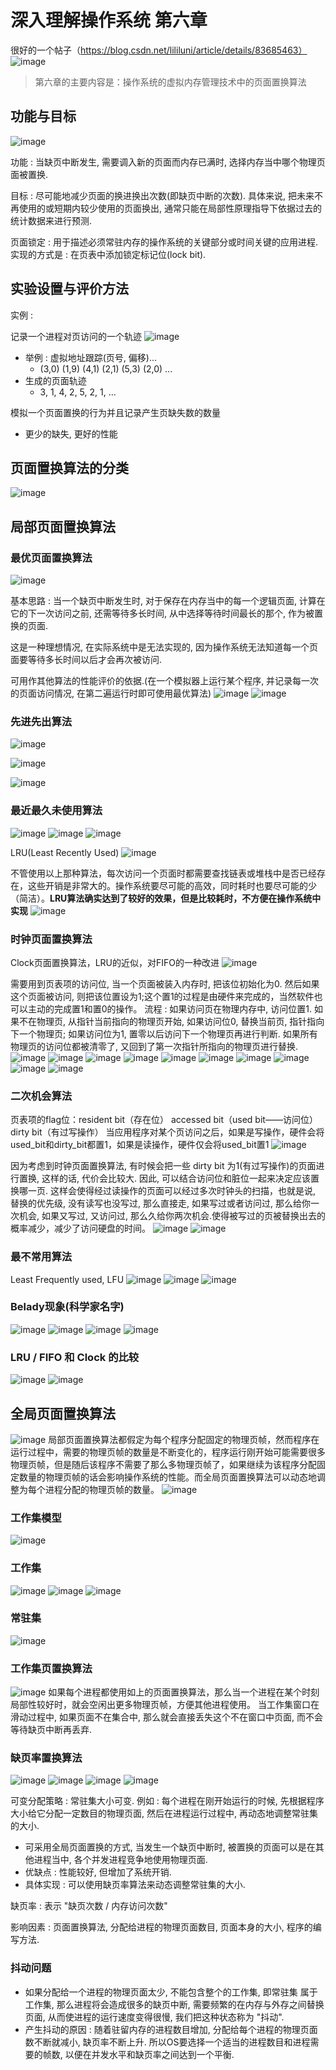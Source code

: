  # 深入理解操作系统 第六章
 很好的一个帖子（https://blog.csdn.net/lililuni/article/details/83685463）
![image](https://github.com/renjiahui10/OperatingSystemInDepth/assets/114166264/f1796830-c6f2-4d49-addf-523ab04fccc6)


>   第六章的主要内容是：操作系统的虚拟内存管理技术中的页面置换算法

## 功能与目标
![image](https://github.com/renjiahui10/OperatingSystemInDepth/assets/114166264/8e3fb048-9251-44e4-b232-43aa8f1207de)

功能 : 当缺页中断发生, 需要调入新的页面而内存已满时, 选择内存当中哪个物理页面被置换.

目标 : 尽可能地减少页面的换进换出次数(即缺页中断的次数). 具体来说, 把未来不再使用的或短期内较少使用的页面换出, 通常只能在局部性原理指导下依据过去的统计数据来进行预测.

页面锁定 : 用于描述必须常驻内存的操作系统的关键部分或时间关键的应用进程. 实现的方式是 : 在页表中添加锁定标记位(lock bit).

## 实验设置与评价方法

实例 :

记录一个进程对页访问的一个轨迹
![image](https://github.com/renjiahui10/OperatingSystemInDepth/assets/114166264/b2fcc9f0-800d-4f3d-ae9a-3648443fad4a)

-   举例 : 虚拟地址跟踪(页号, 偏移)...
    -   (3,0) (1,9) (4,1) (2,1) (5,3) (2,0) ...
-   生成的页面轨迹
    -   3, 1, 4, 2, 5, 2, 1, ...

模拟一个页面置换的行为并且记录产生页缺失数的数量

-   更少的缺失, 更好的性能
## 页面置换算法的分类
![image](https://github.com/renjiahui10/OperatingSystemInDepth/assets/114166264/54d7b4d6-6f13-47c9-b848-80f5a7e34548)


## 局部页面置换算法

### 最优页面置换算法
![image](https://github.com/renjiahui10/OperatingSystemInDepth/assets/114166264/4c310aa3-eb6c-4b96-a658-9384279f60e6)

基本思路 : 当一个缺页中断发生时, 对于保存在内存当中的每一个逻辑页面, 计算在它的下一次访问之前, 还需等待多长时间, 从中选择等待时间最长的那个, 作为被置换的页面.

这是一种理想情况, 在实际系统中是无法实现的, 因为操作系统无法知道每一个页面要等待多长时间以后才会再次被访问.

可用作其他算法的性能评价的依据.(在一个模拟器上运行某个程序, 并记录每一次的页面访问情况, 在第二遍运行时即可使用最优算法)
![image](https://github.com/renjiahui10/OperatingSystemInDepth/assets/114166264/f552b910-d571-4329-bdd8-6043825e6cc3)
![image](https://github.com/renjiahui10/OperatingSystemInDepth/assets/114166264/d01ea84c-6532-4840-bcb8-5749e10b2cc5)


### 先进先出算法
![image](https://github.com/renjiahui10/OperatingSystemInDepth/assets/114166264/2c2f43d1-0811-4467-9c2e-2ae7340ed9e3)

![image](https://github.com/renjiahui10/OperatingSystemInDepth/assets/114166264/1baf3839-5dbb-483c-abae-30f4363e365c)

![image](https://github.com/renjiahui10/OperatingSystemInDepth/assets/114166264/8e3bcfe3-009f-495b-9779-be502be32c98)

### 最近最久未使用算法
![image](https://github.com/renjiahui10/OperatingSystemInDepth/assets/114166264/c26f9227-6bc8-4fe4-b4be-0b7dc65de53e)
![image](https://github.com/renjiahui10/OperatingSystemInDepth/assets/114166264/695e459c-ccab-477c-93fc-43c30c7e6365)
![image](https://github.com/renjiahui10/OperatingSystemInDepth/assets/114166264/9f3669b4-e9d4-4a74-ad0a-711b06e15dad)

LRU(Least Recently Used)
![image](https://github.com/renjiahui10/OperatingSystemInDepth/assets/114166264/7e348c67-89cd-4767-b5d7-790cb664b8d0)

不管使用以上那种算法，每次访问一个页面时都需要查找链表或堆栈中是否已经存在，这些开销是非常大的。操作系统要尽可能的高效，同时耗时也要尽可能的少（简洁）。**LRU算法确实达到了较好的效果，但是比较耗时，不方便在操作系统中实现**
![image](https://github.com/renjiahui10/OperatingSystemInDepth/assets/114166264/a30a1081-288a-4282-9fa3-409699a245a9)

### 时钟页面置换算法
Clock页面置换算法，LRU的近似，对FIFO的一种改进
![image](https://github.com/renjiahui10/OperatingSystemInDepth/assets/114166264/878bac0b-8aa8-4eaa-8a6d-a0a76a4ae756)

需要用到页表项的访问位, 当一个页面被装入内存时, 把该位初始化为0. 然后如果这个页面被访问, 则把该位置设为1;这个置1的过程是由硬件来完成的，当然软件也可以主动的完成置1和置0的操作。
流程 :
如果访问页在物理内存中, 访问位置1.
如果不在物理页, 从指针当前指向的物理页开始, 如果访问位0, 替换当前页, 指针指向下一个物理页; 如果访问位为1, 置零以后访问下一个物理页再进行判断. 如果所有物理页的访问位都被清零了, 又回到了第一次指针所指向的物理页进行替换.
![image](https://github.com/renjiahui10/OperatingSystemInDepth/assets/114166264/1f6cf432-5db0-4144-ac47-39091b5467f0)
![image](https://github.com/renjiahui10/OperatingSystemInDepth/assets/114166264/683a1b6a-7255-4577-b888-4b7900f74b87)
![image](https://github.com/renjiahui10/OperatingSystemInDepth/assets/114166264/4677f7fa-a493-4e14-96fb-bf3ec5db14e6)
![image](https://github.com/renjiahui10/OperatingSystemInDepth/assets/114166264/2fa47422-1e18-404f-abaf-deda56da34ac)
![image](https://github.com/renjiahui10/OperatingSystemInDepth/assets/114166264/96137597-bab3-4d10-a58c-cb1ed562937b)
![image](https://github.com/renjiahui10/OperatingSystemInDepth/assets/114166264/b947cbb4-a4be-449d-b0e3-67d3026a71a6)
![image](https://github.com/renjiahui10/OperatingSystemInDepth/assets/114166264/60bef8e8-870f-4c8e-8fc9-d55331be0f51)
![image](https://github.com/renjiahui10/OperatingSystemInDepth/assets/114166264/4a7595f2-7012-427c-a411-781fcf5bbd81)
![image](https://github.com/renjiahui10/OperatingSystemInDepth/assets/114166264/2bd497c9-3305-43f9-9ae3-a84da684985e)
![image](https://github.com/renjiahui10/OperatingSystemInDepth/assets/114166264/6b4c44c1-babb-41db-8623-993ee1696fea)


### 二次机会算法
页表项的flag位：resident bit（存在位） accessed bit（used bit——访问位）  dirty bit（有过写操作）
当应用程序对某个页访问之后，如果是写操作，硬件会将used_bit和dirty_bit都置1，如果是读操作，硬件仅会将used_bit置1
![image](https://github.com/renjiahui10/OperatingSystemInDepth/assets/114166264/a2ba8cf8-eff1-42d9-ac9b-9cbcd775490a)

因为考虑到时钟页面置换算法, 有时候会把一些 dirty bit 为1(有过写操作)的页面进行置换, 这样的话, 代价会比较大. 因此, 可以结合访问位和脏位一起来决定应该置换哪一页.
这样会使得经过读操作的页面可以经过多次时钟头的扫描，也就是说, 替换的优先级, 没有读写也没写过, 那么直接走, 如果写过或者访问过, 那么给你一次机会, 如果又写过, 又访问过, 那么久给你两次机会.使得被写过的页被替换出去的概率减少，减少了访问硬盘的时间。
![image](https://github.com/renjiahui10/OperatingSystemInDepth/assets/114166264/51d582db-0bb8-4a22-8978-348a88456209)
![image](https://github.com/renjiahui10/OperatingSystemInDepth/assets/114166264/dec8588e-664d-4a93-aed3-1c9bc28a8a1d)


### 最不常用算法

Least Frequently used, LFU
![image](https://github.com/renjiahui10/OperatingSystemInDepth/assets/114166264/65586ca3-f376-4686-a9f3-b67f6929e952)
![image](https://github.com/renjiahui10/OperatingSystemInDepth/assets/114166264/f4c7b0c8-5a9d-41b2-ad8f-74d0a28d8a0d)
![image](https://github.com/renjiahui10/OperatingSystemInDepth/assets/114166264/e54f504c-1a30-4ecd-b118-7ec0ec3d0d97)


### Belady现象(科学家名字)
![image](https://github.com/renjiahui10/OperatingSystemInDepth/assets/114166264/28d0bca2-9be5-48ec-ac1e-ff32eec597f6)
![image](https://github.com/renjiahui10/OperatingSystemInDepth/assets/114166264/7c002473-291d-4375-9fb3-e31ba418e071)
![image](https://github.com/renjiahui10/OperatingSystemInDepth/assets/114166264/f919bdcc-53f7-4e3b-8148-0604bedd8ef4)
![image](https://github.com/renjiahui10/OperatingSystemInDepth/assets/114166264/83afcf29-f492-4b76-bf1b-3d2c300e6442)


### LRU / FIFO 和 Clock 的比较
![image](https://github.com/renjiahui10/OperatingSystemInDepth/assets/114166264/83f94442-fea0-496e-a529-eb9a6c14bacc)
![image](https://github.com/renjiahui10/OperatingSystemInDepth/assets/114166264/7932c61a-24ce-4049-8261-914ced4616c5)


## 全局页面置换算法
![image](https://github.com/renjiahui10/OperatingSystemInDepth/assets/114166264/4e4938f3-5527-4218-beda-029e5b01995d)
局部页面置换算法都假定为每个程序分配固定的物理页帧，然而程序在运行过程中，需要的物理页帧的数量是不断变化的，程序运行刚开始可能需要很多物理页帧，但是随后该程序不需要了那么多物理页帧了，如果继续为该程序分配固定数量的物理页帧的话会影响操作系统的性能。而全局页面置换算法可以动态地调整为每个进程分配的物理页帧的数量。
![image](https://github.com/renjiahui10/OperatingSystemInDepth/assets/114166264/6ef836c2-d9f1-4113-8fa0-0b9ea6778aca)

### 工作集模型
![image](https://github.com/renjiahui10/OperatingSystemInDepth/assets/114166264/22d3bbfe-21f3-4be0-b1cf-b7b4600e6dc5)


### 工作集
![image](https://github.com/renjiahui10/OperatingSystemInDepth/assets/114166264/f9d4529b-17a2-42c3-89af-e849c9ebc256)
![image](https://github.com/renjiahui10/OperatingSystemInDepth/assets/114166264/7d323e12-70fe-4a4a-ae46-45e8d9fbe4a7)
![image](https://github.com/renjiahui10/OperatingSystemInDepth/assets/114166264/8c73a000-67f2-47ae-bd7e-ab72cbe4f567)


### 常驻集
![image](https://github.com/renjiahui10/OperatingSystemInDepth/assets/114166264/6af4c970-3561-4e71-99e2-e84618aef9b0)

### 工作集页置换算法
![image](https://github.com/renjiahui10/OperatingSystemInDepth/assets/114166264/5fea7d83-3ef9-4c7f-95c3-d3c5f88573f1)
如果每个进程都使用如上的页面置换算法，那么当一个进程在某个时刻局部性较好时，就会空闲出更多物理页帧，方便其他进程使用。
当工作集窗口在滑动过程中, 如果页面不在集合中, 那么就会直接丢失这个不在窗口中页面, 而不会等待缺页中断再丢弃.

### 缺页率置换算法
![image](https://github.com/renjiahui10/OperatingSystemInDepth/assets/114166264/9e581d29-d47b-4329-9641-7e821a75715a)
![image](https://github.com/renjiahui10/OperatingSystemInDepth/assets/114166264/fec24af4-5456-463c-80cb-c51fe652a87f)
![image](https://github.com/renjiahui10/OperatingSystemInDepth/assets/114166264/ba3db580-e195-4dc9-b90b-3253003d4a61)
![image](https://github.com/renjiahui10/OperatingSystemInDepth/assets/114166264/50ee3442-77fe-4932-a944-bfe296ce6af5)

可变分配策略 : 常驻集大小可变. 例如 : 每个进程在刚开始运行的时候, 先根据程序大小给它分配一定数目的物理页面, 然后在进程运行过程中, 再动态地调整常驻集的大小.

-   可采用全局页面置换的方式, 当发生一个缺页中断时, 被置换的页面可以是在其他进程当中, 各个并发进程竞争地使用物理页面.
-   优缺点 : 性能较好, 但增加了系统开销.
-   具体实现 : 可以使用缺页率算法来动态调整常驻集的大小.

缺页率 : 表示 "缺页次数 / 内存访问次数"

影响因素 : 页面置换算法, 分配给进程的物理页面数目, 页面本身的大小, 程序的编写方法.

### 抖动问题

-   如果分配给一个进程的物理页面太少, 不能包含整个的工作集, 即常驻集 属于 工作集, 那么进程将会造成很多的缺页中断, 需要频繁的在内存与外存之间替换页面, 从而使进程的运行速度变得很慢, 我们把这种状态称为 "抖动".
-   产生抖动的原因 : 随着驻留内存的进程数目增加, 分配给每个进程的物理页面数不断就减小, 缺页率不断上升. 所以OS要选择一个适当的进程数目和进程需要的帧数, 以便在并发水平和缺页率之间达到一个平衡.
